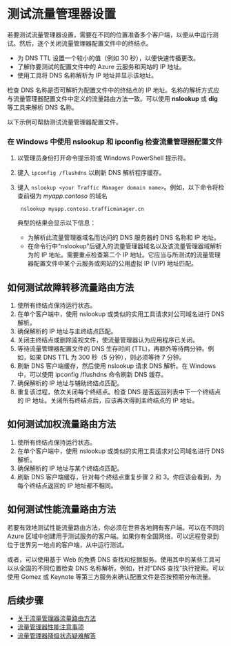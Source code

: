 <properties
    pageTitle="测试流量管理器设置 | Azure"
    description="本文将帮助你测试流量管理器设置"
    services="traffic-manager"
    documentationCenter=""
    authors="sdwheeler"
    manager="carmonm"
    editor=""
/>  

<tags
    ms.service="traffic-manager"
    ms.devlang="na"
    ms.topic="article"
    ms.tgt_pltfrm="na"
    ms.workload="infrastructure-services"
    ms.date="03/16/2017"
    wacn.date="04/27/2017"
    ms.author="sewhee"
/>  


# 测试流量管理器设置

若要测试流量管理器设置，需要在不同的位置准备多个客户端，以便从中运行测试。然后，逐个关闭流量管理器配置文件中的终结点。

* 为 DNS TTL 设置一个较小的值（例如 30 秒），以便快速传播更改。
* 了解你要测试的配置文件中的 Azure 云服务和网站的 IP 地址。
* 使用工具将 DNS 名称解析为 IP 地址并显示该地址。

检查 DNS 名称是否可解析为配置文件中的终结点的 IP 地址。名称的解析方式应与流量管理器配置文件中定义的流量路由方法一致。可以使用 **nslookup** 或 **dig** 等工具来解析 DNS 名称。

以下示例可帮助测试流量管理器配置文件。

### 在 Windows 中使用 nslookup 和 ipconfig 检查流量管理器配置文件

1. 以管理员身份打开命令提示符或 Windows PowerShell 提示符。
2. 键入 `ipconfig /flushdns` 以刷新 DNS 解析程序缓存。
3. 键入 `nslookup <your Traffic Manager domain name>`。例如，以下命令将检查前缀为 *myapp.contoso* 的域名

        nslookup myapp.contoso.trafficmanager.cn

    典型的结果会显示以下信息：

    * 为解析此流量管理器域名而访问的 DNS 服务器的 DNS 名称和 IP 地址。
    * 在命令行中“nslookup”后键入的流量管理器域名以及该流量管理器域解析为的 IP 地址。需要重点检查第二个 IP 地址。它应当与所测试的流量管理器配置文件中某个云服务或网站的公用虚拟 IP (VIP) 地址匹配。

## 如何测试故障转移流量路由方法

1. 使所有终结点保持运行状态。
2. 在单个客户端中，使用 nslookup 或类似的实用工具请求对公司域名进行 DNS 解析。
3. 确保解析的 IP 地址与主终结点匹配。
4. 关闭主终结点或删除监视文件，使流量管理器认为应用程序已关闭。
5. 等待流量管理器配置文件的 DNS 生存时间 (TTL)，再额外等待两分钟。例如，如果 DNS TTL 为 300 秒（5 分钟），则必须等待 7 分钟。
6. 刷新 DNS 客户端缓存，然后使用 nslookup 请求 DNS 解析。在 Windows 中，可以使用 ipconfig /flushdns 命令刷新 DNS 缓存。
7. 确保解析的 IP 地址与辅助终结点匹配。
8. 重复该过程，依次关闭每个终结点。检查 DNS 是否返回列表中下一个终结点的 IP 地址。关闭所有终结点后，应该再次得到主终结点的 IP 地址。

## 如何测试加权流量路由方法

1. 使所有终结点保持运行状态。
2. 在单个客户端中，使用 nslookup 或类似的实用工具请求对公司域名进行 DNS 解析。
3. 确保解析的 IP 地址与某个终结点匹配。
4. 刷新 DNS 客户端缓存，针对每个终结点重复步骤 2 和 3。你应该会看到，为每个终结点返回的 IP 地址都不相同。

## 如何测试性能流量路由方法

若要有效地测试性能流量路由方法，你必须在世界各地拥有客户端。可以在不同的 Azure 区域中创建用于测试服务的客户端。如果你有全国网络，可以远程登录到位于世界另一地点的客户端，从中运行测试。

或者，可以使用基于 Web 的免费 DNS 查找和挖掘服务。使用其中的某些工具可以从全国的不同位置检查 DNS 名称解析。例如，针对“DNS 查找”执行搜索。可以使用 Gomez 或 Keynote 等第三方服务来确认配置文件是否按预期分布流量。

## 后续步骤

* [关于流量管理器流量路由方法](/documentation/articles/traffic-manager-routing-methods/)
* [流量管理器性能注意事项](/documentation/articles/traffic-manager-performance-considerations/)
* [流量管理器降级状态疑难解答](/documentation/articles/traffic-manager-troubleshooting-degraded/)

<!---HONumber=Mooncake_Quality_Review_1230_2016-->